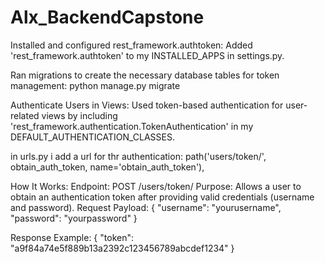 # Alx_BackendCapstone

Installed and configured rest_framework.authtoken:
Added 'rest_framework.authtoken' to my INSTALLED_APPS in settings.py.

Ran migrations to create the necessary database tables for token management:
python manage.py migrate

Authenticate Users in Views: Used token-based authentication for user-related views by including 'rest_framework.authentication.TokenAuthentication' in my DEFAULT_AUTHENTICATION_CLASSES.

in urls.py i add a url for thr authentication:
path('users/token/', obtain_auth_token, name='obtain_auth_token'),

How It Works:
Endpoint: POST /users/token/
Purpose: Allows a user to obtain an authentication token after providing valid credentials (username and password).
Request Payload:
{
    "username": "yourusername",
    "password": "yourpassword"
}

Response Example:
{
    "token": "a9f84a74e5f889b13a2392c123456789abcdef1234"
}